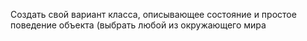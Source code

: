 Создать свой вариант класса, описывающее состояние и простое поведение объекта (выбрать любой из окружающего мира
